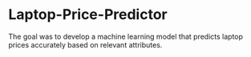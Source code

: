 # Laptop-Price-Predictor
The goal was to  develop a machine learning model  that predicts laptop prices accurately based on relevant attributes. 
